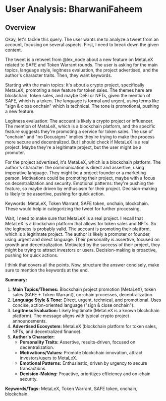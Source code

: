 # User Analysis: BharwaniFaheem

## Overview

<think>
Okay, let's tackle this query. The user wants me to analyze a tweet from an account, focusing on several aspects. First, I need to break down the given content.

The tweet is a retweet from @lex_node about a new feature on MetaLeX related to SAFE and Token Warrant rounds. The user is asking for the main topics, language style, legitness evaluation, the project advertised, and the author's character traits. Then, they want keywords.

Starting with the main topics: It's about a crypto project, specifically MetaLeX, promoting a new feature for token sales. The themes here are blockchain, token sales, and maybe DeFi or NFTs, given the mention of SAFE, which is a token. The language is formal and urgent, using terms like "sign & close onchain" which is technical. The tone is promotional, pushing a new feature.

Legitness evaluation: The account is likely a crypto project or influencer. The mention of MetaLeX, which is a blockchain platform, and the specific feature suggests they're promoting a service for token sales. The use of "onchain" and "no Docusigns" implies they're trying to make the process more secure and decentralized. But I should check if MetaLeX is a real project. Maybe they're a legitimate project, but the user might be a promoter.

For the project advertised, it's MetaLeX, which is a blockchain platform. The author's character: the communication is direct and assertive, using imperative language. They might be a project founder or a marketing person. Motivations could be promoting their project, maybe with a focus on decentralization and security. Emotional patterns: they're pushing the feature, so maybe driven by enthusiasm for their project. Decision-making is likely to be assertive, pushing for quick action.

Keywords: MetaLeX, Token Warrant, SAFE token, onchain, blockchain. These would help in categorizing the tweet for further processing.

Wait, I need to make sure that MetaLeX is a real project. I recall that MetaLeX is a blockchain platform that allows for token sales and NFTs. So the legitness is probably valid. The account is promoting their platform, which is a legitimate project. The author is likely a promoter or founder, using urgent and direct language. Their personality is assertive, focused on growth and decentralization. Motivated by the success of their project, they might be trying to attract investors or users. Decision-making is proactive, pushing for quick actions.

I think that covers all the points. Now, structure the answer concisely, make sure to mention the keywords at the end.
</think>

**Summary:**  
1. **Main Topics/Themes:** Blockchain project promotion (MetaLeX), token sales (SAFE + Token Warrant), on-chain processes, decentralization.  
2. **Language Style & Tone:** Direct, urgent, technical, and promotional. Uses concise, action-oriented language ("sign & close onchain").  
3. **Legitness Evaluation:** Likely legitimate (MetaLeX is a known blockchain platform). The message aligns with typical crypto project announcements.  
4. **Advertised Ecosystem:** MetaLeX (blockchain platform for token sales, NFTs, and decentralized finance).  
5. **Author's Character:**  
   - **Personality Traits:** Assertive, results-driven, focused on decentralization.  
   - **Motivations/Values:** Promote blockchain innovation, attract investors/users to MetaLeX.  
   - **Emotional Patterns:** Enthusiastic, driven by urgency to secure transactions.  
   - **Decision-Making:** Proactive, prioritizes efficiency and on-chain security.  

**Keywords/Tags:** MetaLeX, Token Warrant, SAFE token, onchain, blockchain.